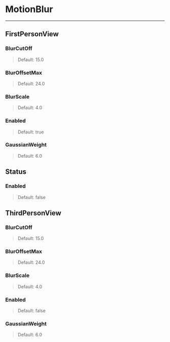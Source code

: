 # MotionBlur

---

## FirstPersonView

### BlurCutOff

>Default: 15.0

### BlurOffsetMax

>Default: 24.0

### BlurScale

>Default: 4.0

### Enabled

>Default: true

### GaussianWeight

>Default: 6.0

## Status

### Enabled

>Default: false

## ThirdPersonView

### BlurCutOff

>Default: 15.0

### BlurOffsetMax

>Default: 24.0

### BlurScale

>Default: 4.0

### Enabled

>Default: false

### GaussianWeight

>Default: 6.0
